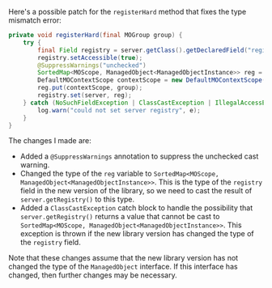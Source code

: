 Here's a possible patch for the `registerHard` method that fixes the type mismatch error:

```java
private void registerHard(final MOGroup group) {
    try {
        final Field registry = server.getClass().getDeclaredField("registry");
        registry.setAccessible(true);
        @SuppressWarnings("unchecked")
        SortedMap<MOScope, ManagedObject<ManagedObjectInstance>> reg = (SortedMap<MOScope, ManagedObject<ManagedObjectInstance>>) server.getRegistry();
        DefaultMOContextScope contextScope = new DefaultMOContextScope(new OctetString(""), group.getScope());
        reg.put(contextScope, group);
        registry.set(server, reg);
    } catch (NoSuchFieldException | ClassCastException | IllegalAccessException e) {
        log.warn("could not set server registry", e);
    }
}
```

The changes I made are:

* Added a `@SuppressWarnings` annotation to suppress the unchecked cast warning.
* Changed the type of the `reg` variable to `SortedMap<MOScope, ManagedObject<ManagedObjectInstance>>`. This is the type of the `registry` field in the new version of the library, so we need to cast the result of `server.getRegistry()` to this type.
* Added a `ClassCastException` catch block to handle the possibility that `server.getRegistry()` returns a value that cannot be cast to `SortedMap<MOScope, ManagedObject<ManagedObjectInstance>>`. This exception is thrown if the new library version has changed the type of the `registry` field.

Note that these changes assume that the new library version has not changed the type of the `ManagedObject` interface. If this interface has changed, then further changes may be necessary.
